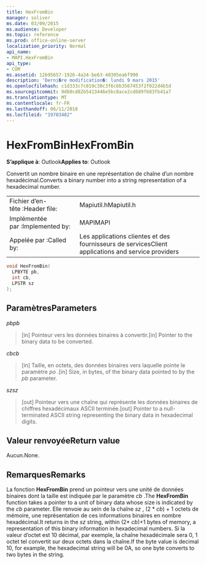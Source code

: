 ```yaml
---
title: HexFromBin
manager: soliver
ms.date: 03/09/2015
ms.audience: Developer
ms.topic: reference
ms.prod: office-online-server
localization_priority: Normal
api_name:
- MAPI.HexFromBin
api_type:
- COM
ms.assetid: 12b95657-1926-4a24-be63-40305ea6f990
description: 'Derni�re modification�: lundi 9 mars 2015'
ms.openlocfilehash: c1d333c7c019c30c3f6c6b3567453f2f022d4b5d
ms.sourcegitcommit: 9d60cd82b5413446e5bc8ace2cd689f683fb41a7
ms.translationtype: MT
ms.contentlocale: fr-FR
ms.lasthandoff: 06/11/2018
ms.locfileid: "19783482"
---
```

# <a name="hexfrombin"></a><span data-ttu-id="eb98d-103">HexFromBin</span><span class="sxs-lookup"><span data-stu-id="eb98d-103">HexFromBin</span></span>

  
  
<span data-ttu-id="eb98d-104">**S’applique à**: Outlook</span><span class="sxs-lookup"><span data-stu-id="eb98d-104">**Applies to**: Outlook</span></span> 
  
<span data-ttu-id="eb98d-105">Convertit un nombre binaire en une représentation de chaîne d’un nombre hexadécimal.</span><span class="sxs-lookup"><span data-stu-id="eb98d-105">Converts a binary number into a string representation of a hexadecimal number.</span></span> 
  
|||
|:-----|:-----|
|<span data-ttu-id="eb98d-106">Fichier d’en-tête :</span><span class="sxs-lookup"><span data-stu-id="eb98d-106">Header file:</span></span>  <br/> |<span data-ttu-id="eb98d-107">Mapiutil.h</span><span class="sxs-lookup"><span data-stu-id="eb98d-107">Mapiutil.h</span></span>  <br/> |
|<span data-ttu-id="eb98d-108">Implémentée par :</span><span class="sxs-lookup"><span data-stu-id="eb98d-108">Implemented by:</span></span>  <br/> |<span data-ttu-id="eb98d-109">MAPI</span><span class="sxs-lookup"><span data-stu-id="eb98d-109">MAPI</span></span>  <br/> |
|<span data-ttu-id="eb98d-110">Appelée par :</span><span class="sxs-lookup"><span data-stu-id="eb98d-110">Called by:</span></span>  <br/> |<span data-ttu-id="eb98d-111">Les applications clientes et des fournisseurs de services</span><span class="sxs-lookup"><span data-stu-id="eb98d-111">Client applications and service providers</span></span>  <br/> |
   
```cpp
void HexFromBin(
  LPBYTE pb,
  int cb,
  LPSTR sz
);
```

## <a name="parameters"></a><span data-ttu-id="eb98d-112">Paramètres</span><span class="sxs-lookup"><span data-stu-id="eb98d-112">Parameters</span></span>

 <span data-ttu-id="eb98d-113">_pb_</span><span class="sxs-lookup"><span data-stu-id="eb98d-113">_pb_</span></span>
  
> <span data-ttu-id="eb98d-114">[in] Pointeur vers les données binaires à convertir.</span><span class="sxs-lookup"><span data-stu-id="eb98d-114">[in] Pointer to the binary data to be converted.</span></span> 
    
 <span data-ttu-id="eb98d-115">_cb_</span><span class="sxs-lookup"><span data-stu-id="eb98d-115">_cb_</span></span>
  
> <span data-ttu-id="eb98d-116">[in] Taille, en octets, des données binaires vers laquelle pointe le paramètre _po_ .</span><span class="sxs-lookup"><span data-stu-id="eb98d-116">[in] Size, in bytes, of the binary data pointed to by the  _pb_ parameter.</span></span> 
    
 <span data-ttu-id="eb98d-117">_sz_</span><span class="sxs-lookup"><span data-stu-id="eb98d-117">_sz_</span></span>
  
> <span data-ttu-id="eb98d-118">[out] Pointeur vers une chaîne qui représente les données binaires de chiffres hexadécimaux ASCII terminée.</span><span class="sxs-lookup"><span data-stu-id="eb98d-118">[out] Pointer to a null-terminated ASCII string representing the binary data in hexadecimal digits.</span></span>
    
## <a name="return-value"></a><span data-ttu-id="eb98d-119">Valeur renvoyée</span><span class="sxs-lookup"><span data-stu-id="eb98d-119">Return value</span></span>

<span data-ttu-id="eb98d-120">Aucun.</span><span class="sxs-lookup"><span data-stu-id="eb98d-120">None.</span></span>
  
## <a name="remarks"></a><span data-ttu-id="eb98d-121">Remarques</span><span class="sxs-lookup"><span data-stu-id="eb98d-121">Remarks</span></span>

<span data-ttu-id="eb98d-122">La fonction **HexFromBin** prend un pointeur vers une unité de données binaires dont la taille est indiquée par le paramètre _cb_ .</span><span class="sxs-lookup"><span data-stu-id="eb98d-122">The **HexFromBin** function takes a pointer to a unit of binary data whose size is indicated by the  _cb_ parameter.</span></span> <span data-ttu-id="eb98d-123">Elle renvoie au sein de la chaîne _sz_ , (2 \* _cb_) + 1 octets de mémoire, une représentation de ces informations binaires en nombre hexadécimal.</span><span class="sxs-lookup"><span data-stu-id="eb98d-123">It returns in the  _sz_ string, within (2\*  _cb_)+1 bytes of memory, a representation of this binary information in hexadecimal numbers.</span></span> <span data-ttu-id="eb98d-124">Si la valeur d’octet est 10 décimal, par exemple, la chaîne hexadécimale sera 0, 1 octet tel convertit sur deux octets dans la chaîne.</span><span class="sxs-lookup"><span data-stu-id="eb98d-124">If the byte value is decimal 10, for example, the hexadecimal string will be 0A, so one byte converts to two bytes in the string.</span></span> 
  

